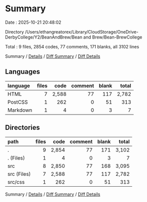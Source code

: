# Summary

Date : 2025-10-21 20:48:02

Directory /Users/ethangreatorex/Library/CloudStorage/OneDrive-DerbyCollege/Y2/BeanAndBrew/Bean and Brew/Bean-BrewCollege

Total : 9 files,  2854 codes, 77 comments, 171 blanks, all 3102 lines

Summary / [Details](details.md) / [Diff Summary](diff.md) / [Diff Details](diff-details.md)

## Languages
| language | files | code | comment | blank | total |
| :--- | ---: | ---: | ---: | ---: | ---: |
| HTML | 7 | 2,588 | 77 | 117 | 2,782 |
| PostCSS | 1 | 262 | 0 | 51 | 313 |
| Markdown | 1 | 4 | 0 | 3 | 7 |

## Directories
| path | files | code | comment | blank | total |
| :--- | ---: | ---: | ---: | ---: | ---: |
| . | 9 | 2,854 | 77 | 171 | 3,102 |
| . (Files) | 1 | 4 | 0 | 3 | 7 |
| src | 8 | 2,850 | 77 | 168 | 3,095 |
| src (Files) | 7 | 2,588 | 77 | 117 | 2,782 |
| src/css | 1 | 262 | 0 | 51 | 313 |

Summary / [Details](details.md) / [Diff Summary](diff.md) / [Diff Details](diff-details.md)